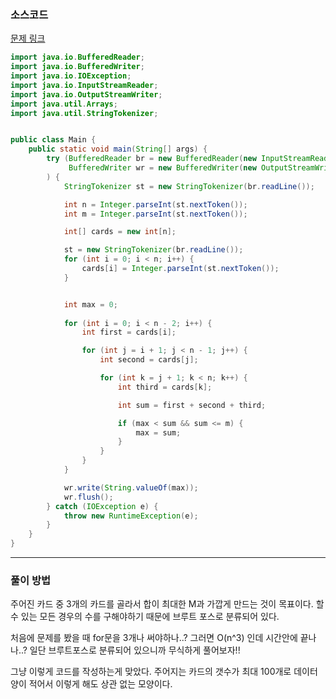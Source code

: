 ### 소스코드

[문제 링크](https://www.acmicpc.net/problem/2798)

```java
import java.io.BufferedReader;
import java.io.BufferedWriter;
import java.io.IOException;
import java.io.InputStreamReader;
import java.io.OutputStreamWriter;
import java.util.Arrays;
import java.util.StringTokenizer;


public class Main {
    public static void main(String[] args) {
        try (BufferedReader br = new BufferedReader(new InputStreamReader(System.in));
             BufferedWriter wr = new BufferedWriter(new OutputStreamWriter(System.out))
        ) {
            StringTokenizer st = new StringTokenizer(br.readLine());

            int n = Integer.parseInt(st.nextToken());
            int m = Integer.parseInt(st.nextToken());

            int[] cards = new int[n];

            st = new StringTokenizer(br.readLine());
            for (int i = 0; i < n; i++) {
                cards[i] = Integer.parseInt(st.nextToken());
            }


            int max = 0;
            
            for (int i = 0; i < n - 2; i++) {
                int first = cards[i];

                for (int j = i + 1; j < n - 1; j++) {
                    int second = cards[j];

                    for (int k = j + 1; k < n; k++) {
                        int third = cards[k];

                        int sum = first + second + third;

                        if (max < sum && sum <= m) {
                            max = sum;
                        }
                    }
                }
            }

            wr.write(String.valueOf(max));
            wr.flush();
        } catch (IOException e) {
            throw new RuntimeException(e);
        }
    }
}
```

---

### 풀이 방법

주어진 카드 중 3개의 카드를 골라서 합이 최대한 M과 가깝게 만드는 것이 목표이다. 할 수 있는 모든 경우의 수를 구해야하기 때문에 브루트 포스로 분류되어 있다.

처음에 문제를 봤을 때 for문을 3개나 써야하나..? 그러면 O(n^3) 인데 시간안에 끝나나..? 일단 브루트포스로 분류되어 있으니까 무식하게 풀어보자!!

그냥 이렇게 코드를 작성하는게 맞았다. 주어지는 카드의 갯수가 최대 100개로 데이터 양이 적어서 이렇게 해도 상관 없는 모양이다.

